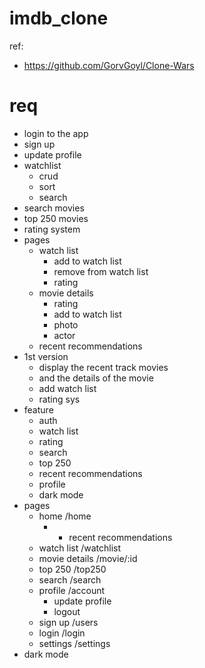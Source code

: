# imdb_clone

ref:
- https://github.com/GorvGoyl/Clone-Wars

# req

- login to the app
- sign up
- update profile
- watchlist
  - crud
  - sort
  - search
- search movies
- top 250 movies
- rating system
- pages
  - watch list
    - add to watch list
    - remove from watch list
    - rating
  - movie details
    - rating
    - add to watch list
    - photo
    - actor
  - recent recommendations
- 1st version
    - display the recent track movies
    - and the details of the movie
    - add watch list 
    - rating sys
- feature
  - auth
  - watch list
  - rating
  - search
  - top 250
  - recent recommendations
  - profile
  - dark mode
- pages
  - home /home
    - - recent recommendations
  - watch list /watchlist
  - movie details /movie/:id
  - top 250 /top250
  - search /search
  - profile /account
    - update profile
    - logout
  - sign up /users
  - login /login
  - settings /settings
- dark mode